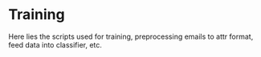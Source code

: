 # Training
Here lies the scripts used for training, preprocessing emails to attr format, feed data into classifier, etc.